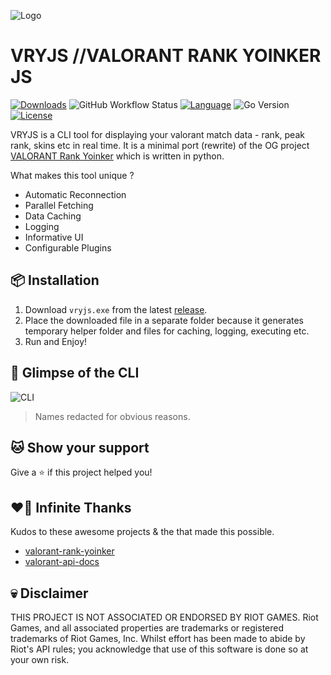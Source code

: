 ![Logo](https://raw.github.com/tanishqmanuja/valorant-rank-yoinker-js/main/assets/banner.png?maxAge=2592000)

# VRYJS //VALORANT RANK YOINKER JS

[![Downloads][downloads-shield]][downloads-url]
![GitHub Workflow Status][build-status-shield]
[![Language][language-shield]][language-url]
![Go Version][go-shield]
[![License][license-shield]][license-url]

VRYJS is a CLI tool for displaying your valorant match data - rank, peak rank, skins etc in real time. It is a minimal port (rewrite) of the OG project [VALORANT Rank Yoinker](https://github.com/zayKenyon/VALORANT-rank-yoinker) which is written in python.

What makes this tool unique ?
  - Automatic Reconnection
  - Parallel Fetching
  - Data Caching
  - Logging
  - Informative UI
  - Configurable Plugins

## 📦 Installation

1. Download `vryjs.exe` from the latest [release](https://github.com/tanishqmanuja/valorant-rank-yoinker-js/releases/).
2. Place the downloaded file in a separate folder because it generates temporary helper folder and files for caching, logging, executing etc.
3. Run and Enjoy!

## 📸 Glimpse of the CLI

![CLI](https://raw.github.com/tanishqmanuja/valorant-rank-yoinker-js/main/assets/glimpse.png)

> Names redacted for obvious reasons.

## 🐱 Show your support

Give a ⭐️ if this project helped you!

## ❤️‍🔥 Infinite Thanks 

Kudos to these awesome projects & the that made this possible.

- [valorant-rank-yoinker](https://github.com/zayKenyon/VALORANT-rank-yoinker)
- [valorant-api-docs](https://github.com/techchrism/valorant-api-docs)

## 💀 Disclaimer

THIS PROJECT IS NOT ASSOCIATED OR ENDORSED BY RIOT GAMES. Riot Games, and all associated properties are trademarks or registered trademarks of Riot Games, Inc. Whilst effort has been made to abide by Riot's API rules; you acknowledge that use of this software is done so at your own risk.

<!-- Shields -->
[go-shield]: https://img.shields.io/github/go-mod/go-version/tanishqmanuja/valorant-rank-yoinker-js?style=for-the-badge
[build-status-shield]: https://img.shields.io/github/actions/workflow/status/tanishqmanuja/valorant-rank-yoinker-js/ci.yaml?branch=main&style=for-the-badge
[downloads-shield]: https://img.shields.io/github/downloads/tanishqmanuja/valorant-rank-yoinker-js/total?style=for-the-badge&logo=github
[downloads-url]: https://github.com/tanishqmanuja/valorant-rank-yoinker-js/releases/latest
[language-shield]: https://img.shields.io/github/languages/top/tanishqmanuja/valorant-rank-yoinker-js?style=for-the-badge
[language-url]: https://www.typescriptlang.org/
[license-shield]: https://img.shields.io/github/license/tanishqmanuja/valorant-rank-yoinker-js?style=for-the-badge
[license-url]: https://github.com/tanishqmanuja/valorant-rank-yoinker-js/blob/main/LICENSE.md
